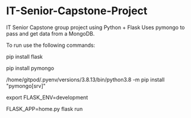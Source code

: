 # IT-Senior-Capstone-Project
IT Senior Capstone group project using Python + Flask
Uses pymongo to pass and get data from a MongoDB.

To run use the following commands:

pip install flask

pip install pymongo

/home/gitpod/.pyenv/versions/3.8.13/bin/python3.8 -m pip install "pymongo[srv]"

export FLASK_ENV=development

FLASK_APP=home.py flask run